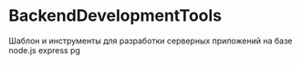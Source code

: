 # BackendDevelopmentTools
Шаблон и инструменты для разработки серверных приложений на базе node.js express pg
